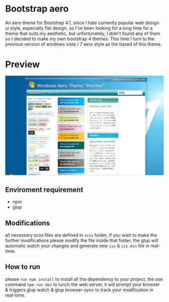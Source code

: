 # Bootstrap aero
An aero theme for Bootstrap 4.1, since I hate currently popular web design ui style, especially flat design, so I've been looking for a long time for a theme that suits my aesthetic, but unfortunately, I didn't found any of them so I decided to make my own bootstrap 4 themes.
This time I turn to the previous version of windows vista / 7 aero style as the based of this theme. 
# Preview
![alt text](preview.jpg "Demo")
## Enviroment requirement
- npm
- glup
## Modifications
all necessary scss files are defined in `scss` folder, if you wish to make the further modifications please modify the file inside that folder, the glup will automatic watch your changes and generate new `css` & `css.min` file in real-time.
## How to run
please `run npm install` to install all the dependency to your project, the use command  `npm run dev` to lunch the web server, it will prompt your browser & triggers glup watch & glup browser-sync to track your modification in real-time.